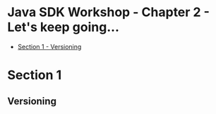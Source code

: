 # Java SDK Workshop - Chapter 2 - Let's keep going...

* [Section 1 - Versioning](#Section-1)

# Section 1

## Versioning 